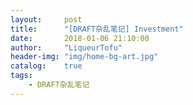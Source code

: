 ```yaml
---
layout:     post
title:      "[DRAFT杂乱笔记] Investment"
date:       2018-01-06 21:10:00
author:     "LiqueurTofu"
header-img: "img/home-bg-art.jpg"
catalog:    true
tags:
    - DRAFT杂乱笔记
---
```


<br>
<!-- 
+ 关注先进技术/风向，为了岗位 or 投资(中国喜欢模仿)
    * 想要达到财务自由，得有远超他人的眼光
        - 知道它值这个价
    * 想锻炼眼光，必须有相应的知识和方法
        - 研究深入了解
+ 不要 3M
+ 要有合同
+ 财务自由这事，越早想越好
+ 财务自由不是一锤子买卖，需要维持
+ 天使投资人只有三个「F」：Family，Friend，Fool。
+ <<富爸爸>>
 -->